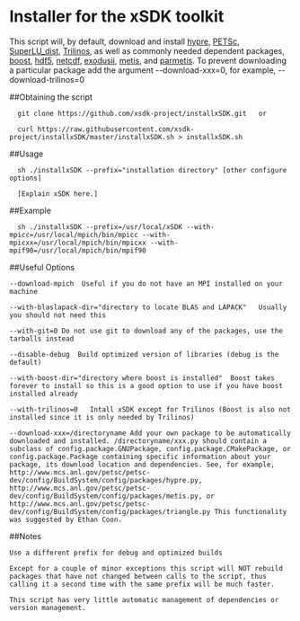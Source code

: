 
# Installer for the xSDK toolkit

This script will, by default, download and install
[hypre](https://computation.llnl.gov/project/linear_solvers/software.php),
[PETSc](http://www.mcs.anl.gov),
[SuperLU_dist](http://crd-legacy.lbl.gov/~xiaoye/SuperLU/#superlu_dist),
[Trilinos](http://trilinos.org),
as well as commonly needed dependent packages, 
[boost](https://www.boost.org/),
[hdf5](https://www.hdfgroup.org/HDF5/),
[netcdf](http://www.unidata.ucar.edu/software/netcdf/),
[exodusii](https://github.com/gsjaardema/seacas),
[metis](http://glaros.dtc.umn.edu/gkhome/metis/metis/overview), and
[parmetis](http://glaros.dtc.umn.edu/gkhome/metis/parmetis/overview). To prevent downloading a particular package add the argument \-\-download-xxx=0, for example, \-\-download-trilinos=0 
    
##Obtaining the script


      git clone https://github.com/xsdk-project/installxSDK.git   or

      curl https://raw.githubusercontent.com/xsdk-project/installxSDK/master/installxSDK.sh > installxSDK.sh
      
##Usage
    
      sh ./installxSDK --prefix="installation directory" [other configure options]

      [Explain xSDK here.]

##Example

      sh ./installxSDK --prefix=/usr/local/xSDK --with-mpicc=/usr/local/mpich/bin/mpicc --with-mpicxx=/usr/local/mpich/bin/mpicxx --with-mpif90=/usr/local/mpich/bin/mpif90

##Useful Options
    
    --download-mpich  Useful if you do not have an MPI installed on your machine

    --with-blaslapack-dir="directory to locate BLAS and LAPACK"   Usually you should not need this

    --with-git=0 Do not use git to download any of the packages, use the tarballs instead

    --disable-debug  Build optimized version of libraries (debug is the default)

    --with-boost-dir="directory where boost is installed"  Boost takes forever to install so this is a good option to use if you have boost installed already

    --with-trilinos=0   Intall xSDK except for Trilinos (Boost is also not installed since it is only needed by Trilinos)

    --download-xxx=/directoryname Add your own package to be automatically downloaded and installed. /directoryname/xxx.py should contain a subclass of config.package.GNUPackage, config.package.CMakePackage, or config.package.Package containing specific information about your package, its download location and dependencies. See, for example, http://www.mcs.anl.gov/petsc/petsc-dev/config/BuildSystem/config/packages/hypre.py, http://www.mcs.anl.gov/petsc/petsc-dev/config/BuildSystem/config/packages/metis.py, or http://www.mcs.anl.gov/petsc/petsc-dev/config/BuildSystem/config/packages/triangle.py This functionality was suggested by Ethan Coon.

##Notes
  
    Use a different prefix for debug and optimized builds

    Except for a couple of minor exceptions this script will NOT rebuild packages that have not changed between calls to the script, thus calling it a second time with the same prefix will be much faster.

    This script has very little automatic management of dependencies or version management.
